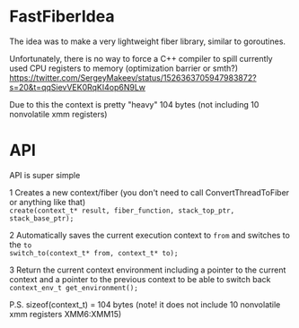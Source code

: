 # FastFiberIdea

The idea was to make a very lightweight fiber library, similar to goroutines.

Unfortunately, there is no way to force a C++ compiler to spill currently used CPU registers to memory (optimization barrier or smth?)  
https://twitter.com/SergeyMakeev/status/1526363705947983872?s=20&t=qqSievVEK0RqKI4op6N9Lw  

Due to this the context is pretty "heavy" 104 bytes (not including 10 nonvolatile xmm registers)


# API

API is super simple

1 Creates a new context/fiber (you don't need to call ConvertThreadToFiber or anything like that)  
 `create(context_t* result, fiber_function, stack_top_ptr, stack_base_ptr);`

2 Automatically saves the current execution context to `from` and switches to the `to`  
`switch_to(context_t* from, context_t* to);`

3 Return the current context environment including a pointer to the current context and a pointer to the previous context to be able to switch back  
`context_env_t get_environment();`
  
  
P.S. sizeof(context_t) = 104 bytes (note! it does not include 10 nonvolatile xmm registers XMM6:XMM15)

